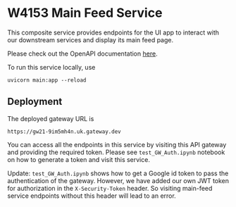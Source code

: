 # W4153 Main Feed Service

This composite service provides endpoints for the UI app to interact with our downstream services and display its main feed page.

Please check out the OpenAPI documentation [here](https://main-feed-service-745799261495.us-east4.run.app/docs).


To run this service locally, use

```shell
uvicorn main:app --reload 
```

## Deployment

The deployed gateway URL is 

```
https://gw21-9im5mh4n.uk.gateway.dev
```

You can access all the endpoints in this service by visiting this API gateway and providing the required token.
Please see `test_GW_Auth.ipynb` notebook on how to generate a token and visit this service.

Update: `test_GW_Auth.ipynb` shows how to get a Google id token to pass the authentication of the gateway. However, we have added our own JWT token for authorization in the `X-Security-Token` header. So visiting main-feed service endpoints without this header will lead to an error.
